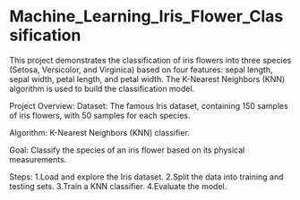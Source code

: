 # Machine_Learning_Iris_Flower_Classification

This project demonstrates the classification of iris flowers into three species (Setosa, Versicolor, and Virginica) based on four features: sepal length, sepal width, petal length, and petal width. The K-Nearest Neighbors (KNN) algorithm is used to build the classification model.

Project Overview:
Dataset: The famous Iris dataset, containing 150 samples of iris flowers, with 50 samples for each species.

Algorithm: K-Nearest Neighbors (KNN) classifier.

Goal: Classify the species of an iris flower based on its physical measurements.


Steps:
1.Load and explore the Iris dataset.
2.Split the data into training and testing sets.
3.Train a KNN classifier.
4.Evaluate the model.
